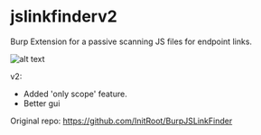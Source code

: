 # jslinkfinderv2
Burp Extension for a passive scanning JS files for endpoint links.

![alt text](https://raw.githubusercontent.com/phlmox/jslinkfinderv2/main/scr.PNG)

v2:
- Added 'only scope' feature.
- Better gui

Original repo: https://github.com/InitRoot/BurpJSLinkFinder
